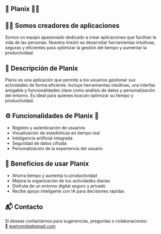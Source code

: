 
  <section>
    <h1>📱 Planix 🔷🔶</h1>
  </section>

  <section>
    <h2>👨‍💻 Somos creadores de aplicaciones</h2>
    <p>
      Somos un equipo apasionado dedicado a crear aplicaciones que facilitan la vida de las personas.  
      Nuestra misión es desarrollar herramientas intuitivas, seguras y eficientes para optimizar la gestión del tiempo y aumentar la productividad.
    </p>
  </section>

  <section>
    <h2>📝 Descripción de Planix</h2>
    <p>
      Planix es una aplicación que permite a los usuarios gestionar sus actividades de forma eficiente.  
      Incluye herramientas intuitivas, una interfaz amigable y funcionalidades clave como análisis de datos y personalización del entorno.  
      Es ideal para quienes buscan optimizar su tiempo y productividad.
    </p>
  </section>

  <section>
    <h2>⚙️ Funcionalidades de Planix 🔧</h2>
    <ul>
      <li>Registro y autenticación de usuarios</li>
      <li>Visualización de estadísticas en tiempo real</li>
      <li>Inteligencia artificial integrada</li>
      <li>Seguridad de datos cifrada</li>
      <li>Personalización de la experiencia del usuario</li>
    </ul>
  </section>

  <section>
    <h2>🚀 Beneficios de usar Planix</h2>
    <ul>
      <li>Ahorra tiempo y aumenta tu productividad</li>
      <li>Mejora la organización de tus actividades diarias</li>
      <li>Disfruta de un entorno digital seguro y privado</li>
      <li>Recibe apoyo inteligente con IA para decisiones rápidas</li>
    </ul>
  </section>

  </section>

  <section>
    <h2>📬 Contacto</h2>
    <p>
      Si deseas contactarnos para sugerencias, preguntas o colaboraciones:<br />
      📧 <a href="mailto:evelynmite@gmail.com">evelynmite@gmail.com</a><br />
    </p>
  </section>

</body>
</html>
